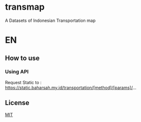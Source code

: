 # transmap
A Datasets of Indonesian Transportation map



<!---->

# EN

## How to use

### Using API

Request Static to : https://static.baharsah.my.id/transportation/[method]/[params]/...

## License

[MIT](LICENSE.md)
